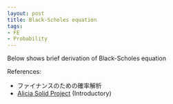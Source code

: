 ```yaml
---
layout: post
title: Black-Scholes equation
tags: 
- FE 
- Probability
---
```


<script src="https://cdn.mathjax.org/mathjax/latest/MathJax.js?config=TeX-AMS-MML_HTMLorMML" type="text/javascript"></script>
Below shows brief derivation of Black-Scholes equation


References:

* ファイナンスのための確率解析
* [Alicia Solid Project](https://www.youtube.com/watch?v=NE1W0wJH8q8) (Introductory)
